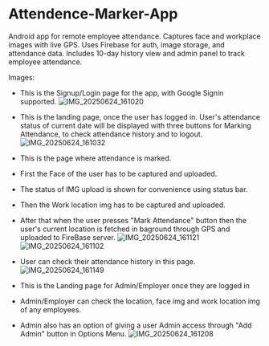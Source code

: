 # Attendence-Marker-App
Android app for remote employee attendance. Captures face and workplace images with live GPS. Uses Firebase for auth, image storage, and attendance data. Includes 10-day history view and admin panel to track employee attendance.

Images:

- This is the Signup/Login page for the app, with Google Signin supported.
![IMG_20250624_161020](https://github.com/user-attachments/assets/29fba56e-0709-491a-9563-dc8124b53d62)



- This is the landing page, once the user has logged in. User's attendance status of current date will be displayed with three buttons for Marking Attendance, to check attendance history and to logout.
  ![IMG_20250624_161032](https://github.com/user-attachments/assets/d22a7221-b1ff-40d0-9436-7cedcbbe88e6)


- This is the page where attendance is marked.
- First the Face of the user has to be captured and uploaded.
- The status of IMG upload is shown for convenience using status bar.
- Then the Work location img has to be captured and uploaded.
- After that when the user presses "Mark Attendance" button then the user's current location is fetched in baground through GPS and uploaded to FireBase server.
![IMG_20250624_161121](https://github.com/user-attachments/assets/219355bf-5ac0-4c77-8de1-ed665229d7d7)
![IMG_20250624_161102](https://github.com/user-attachments/assets/74fdca89-84c2-48ba-9fdc-e093869ce576)



- User can check their attendance history in this page.
  ![IMG_20250624_161149](https://github.com/user-attachments/assets/b9e180a2-0003-46c9-8748-f4e4ad1be621)


- This is the Landing page for Admin/Employer once they are logged in
- Admin/Employer can check the location, face img and work location img of any employees.
- Admin also has an option of giving a user Admin access through "Add Admin" button in Options Menu.
  ![IMG_20250624_161208](https://github.com/user-attachments/assets/533725eb-1378-44bf-950f-c96e8b1abf02)

